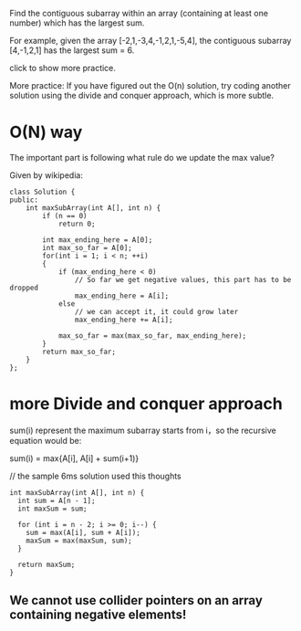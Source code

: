 Find the contiguous subarray within an array (containing at least one number) which has the largest sum.

For example, given the array [-2,1,-3,4,-1,2,1,-5,4],
the contiguous subarray [4,-1,2,1] has the largest sum = 6.

click to show more practice.

More practice:
If you have figured out the O(n) solution, try coding another solution using the divide and conquer approach, which is more subtle.

# O(N) way

The important part is following what rule do we update the max value?

Given by wikipedia:

	class Solution {  
	public:  
	    int maxSubArray(int A[], int n) {  
	        if (n == 0)  
	            return 0;  
	          
	        int max_ending_here = A[0];  
	        int max_so_far = A[0];  
	        for(int i = 1; i < n; ++i)  
	        {  
	            if (max_ending_here < 0)  
	                // So far we get negative values, this part has to be dropped  
	                max_ending_here = A[i];  
	            else  
	                // we can accept it, it could grow later  
	                max_ending_here += A[i];  
	                  
	            max_so_far = max(max_so_far, max_ending_here);  
	        }  
	        return max_so_far;  
	    }  
	};

# more Divide and conquer approach

sum(i) represent the maximum subarray starts from i，so the recursive equation would be:

sum(i) = max{A[i], A[i] + sum(i+1)}

// the sample 6ms solution used this thoughts

	int maxSubArray(int A[], int n) {
	  int sum = A[n - 1];
	  int maxSum = sum;

	  for (int i = n - 2; i >= 0; i--) {
	    sum = max(A[i], sum + A[i]);
	    maxSum = max(maxSum, sum);
	  }

	  return maxSum;
	}


## We cannot use collider pointers on an array containing negative elements!